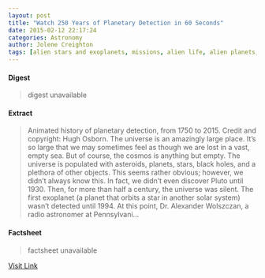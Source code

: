 ```yaml
---
layout: post
title: "Watch 250 Years of Planetary Detection in 60 Seconds"
date: 2015-02-12 22:17:24
categories: Astronomy
author: Jolene Creighton
tags: [alien stars and exoplanets, missions, alien life, alien planets, exoplanet, kepler, planets, pluto]
---
```



#### Digest
>digest unavailable

#### Extract
>Animated history of planetary detection, from 1750 to 2015. Credit and copyright: Hugh Osborn. The universe is an amazingly large place. It&#8217;s so large that we may sometimes feel as though we are lost in a vast, empty sea. But of course, the cosmos is anything but empty. The universe is populated with asteroids, planets, stars, black holes, and a plethora of other objects. This seems rather obvious; however, we didn&#8217;t always know this. In fact, we didn&#8217;t even discover Pluto until 1930. Then, for more than half a century, the universe was silent. The first exoplanet (a planet that orbits a star in another solar system) wasn&#8217;t detected until 1994. At this point, Dr. Alexander Wolszczan, a radio astronomer at Pennsylvani...

#### Factsheet
>factsheet unavailable

[Visit Link](http://www.fromquarkstoquasars.com/watch-250-years-planetary-detection-60-seconds/)


